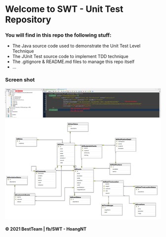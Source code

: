 # Welcome to SWT - Unit Test Repository

### You will find in this repo the following stuff:
* The Java source code used to demonstrate the Unit Test Level Technique
* The JUnit Test source code to implement TDD technique 
* The .gitignore & README.md files to manage this repo itself
* ...

### Screen shot
![Setup for Database Connection](https://github.com/SWT-Unit-Test-bestteam/SWT-Unit-test/blob/main/ProjectResource/Images/huongdandoidatabase.png)
![Database Pic](https://github.com/SWT-Unit-Test-bestteam/SWT-Unit-test/blob/main/ProjectResource/Images/database.png)

#### © 2021 BestTeam | fb/SWT - HoangNT